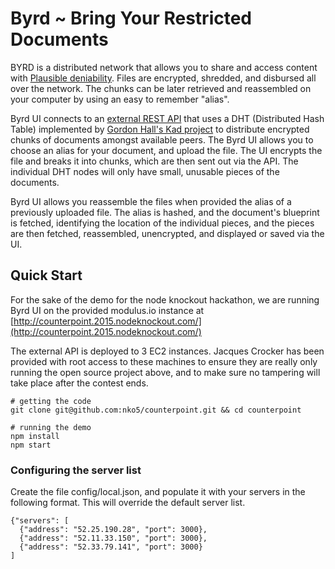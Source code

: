 # Byrd ~ Bring Your Restricted Documents

BYRD is a distributed network that allows you to share and access content with [Plausible deniability](https://en.wikipedia.org/wiki/Plausible_deniability). Files are encrypted, shredded, and disbursed all over the network. The chunks can be later retrieved and reassembled on your computer by using an easy to remember "alias".

Byrd UI connects to an [external REST API](https://github.com/niahmiah/kad-rest) that uses a DHT (Distributed Hash Table) implemented by [Gordon Hall's Kad project](http://github.com/gordonwritescode) to distribute encrypted chunks of documents amongst available peers. The Byrd UI allows you to choose an alias for your document, and upload the file. The UI encrypts the file and breaks it into chunks, which are then sent out via the API. The individual DHT nodes will only have small, unusable pieces of the documents.

Byrd UI allows you reassemble the files when provided the alias of a previously uploaded file. The alias is hashed, and the document's blueprint is fetched, identifying the location of the individual pieces, and the pieces are then fetched, reassembled, unencrypted, and displayed or saved via the UI.

## Quick Start

For the sake of the demo for the node knockout hackathon, we are running Byrd UI on the provided modulus.io instance at [http://counterpoint.2015.nodeknockout.com/](http://counterpoint.2015.nodeknockout.com/)

The external API is deployed to 3 EC2 instances. Jacques Crocker has been provided with root access to these machines to ensure they are really only running the open source project above, and to make sure no tampering will take place after the contest ends.

```
# getting the code
git clone git@github.com:nko5/counterpoint.git && cd counterpoint

# running the demo
npm install
npm start
```

### Configuring the server list

Create the file config/local.json, and populate it with your servers in the following format. This will override the default server list.

```
{"servers": [
  {"address": "52.25.190.28", "port": 3000},
  {"address": "52.11.33.150", "port": 3000},
  {"address": "52.33.79.141", "port": 3000}
]
```
